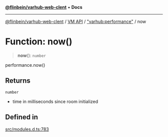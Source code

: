 [**@flinbein/varhub-web-clent**](../../../../README.md) • **Docs**

***

[@flinbein/varhub-web-clent](../../../../README.md) / [VM API](../../../README.md) / ["varhub:performance"](../README.md) / now

# Function: now()

> **now**(): `number`

performance.now()

## Returns

`number`

- time in milliseconds since room initialized

## Defined in

[src/modules.d.ts:783](https://github.com/flinbein/varhub-web-client/blob/9db988520cfb0824522e6c6d1698d44de5ef3f92/src/modules.d.ts#L783)
